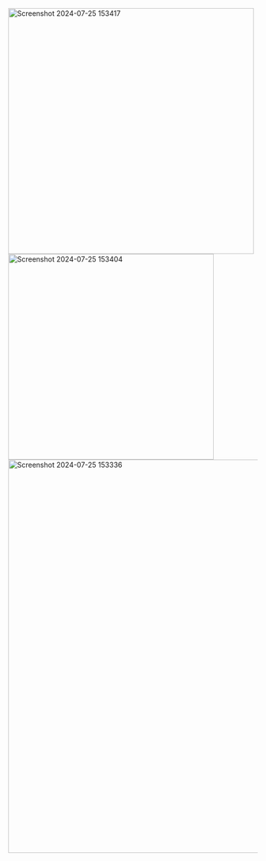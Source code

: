 <div>
<img width="496" alt="Screenshot 2024-07-25 153417" src="https://github.com/user-attachments/assets/7fc65c7b-42b7-4d35-8081-398995405858">
</div>
<div>
<img width="415" alt="Screenshot 2024-07-25 153404" src="https://github.com/user-attachments/assets/fd1727f6-4398-4779-a1de-13ab1617c4ec">
</div>
<div>
<img width="794" alt="Screenshot 2024-07-25 153336" src="https://github.com/user-attachments/assets/34953aed-5793-4829-a430-68fdf64b1fbd">
</div>
